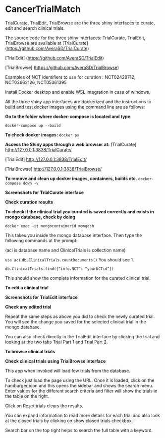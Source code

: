 # CancerTrialMatch
TrialCurate, TrialEdit, TrialBrowse are the three shiny interfaces to curate, edit and search clinical trials. 

The source code for the three shiny interfaces: TrialCurate, TrialEdit, TrialBrowse are available at
[TrialCurate] (https://github.com/AveraSD/TrialCurate)

[TrialEdit] (https://github.com/AveraSD/TrialEdit)

[TrialBrowse] (https://github.com/AveraSD/TrialBrowse)

Examples of NCT identifiers to use for curation : NCT02428712, NCT03662126, NCT05361395 

Install Docker desktop and enable WSL integration in case of windows.

All the three shiny app interfaces are dockerized and the instructions to build and test docker images using the command line are as follows:

**Go to the folder where docker-compose is located and type**

```docker-compose up --build```

**To check docker images:**
```docker ps```

**Access the Shiny apps through a web browser at:**
[TrialCurate] http://127.0.0.1:3838/TrialCurate/

[TrialEdit] http://127.0.0.1:3838/TrialEdit/

[TrialBrowse] http://127.0.0.1:3838/TrialBrowse/


**To remove and clean up docker images, containers, builds etc.**
`docker-compose down -v`

**Screenshots for TrialCurate interface**

**Check curation results**

**To check if the clinical trial you curated is saved correctly and exists in mongo database, check by doing**

```docker exec -it mongocontainerid mongosh```

This takes you inside the mongo database interface. Then type the following commands at the prompt:

(aci is database name and ClinicalTrials is collection name)

```use aci```
```db.ClinicalTrials.countDocuments()```
You should see 1.

```db.ClinicalTrials.find({“info.NCT”: “yourNCTid”})```

This should show the complete information for the curated clinical trial. 

**To edit a clinical trial**

**Screenshots for TrialEdit interface**

**Check any edited trial**

Repeat the same steps as above you did to check the newly curated trial. You will see the change you saved for the selected clinical trial in the mongo database. 

You can also check directly in the TrialEdit interface by clicking the trial and looking at the two tabs Trial Part 1 and Trial Part 2.

**To browse clinical trials**

**Check clinical trials using TrialBrowse interface**

This app when invoked will load few trials from the database. 

To check just load the page using the URL. Once it is loaded, click on the hamburger icon and this opens the sidebar and shows the search menu. Enter values for the different search criteria and filter will show the trials in the table on the right.

Click on Reset trials clears the results.

You can expand information to read more details for each trial and also look at the closed trials by clicking on show closed trials checkbox.

Search bar on the top right helps to search the full table with a keyword.
